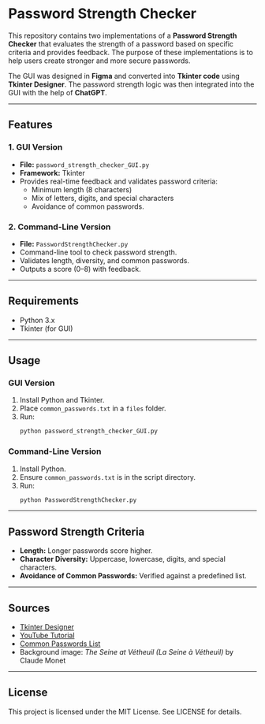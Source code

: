 # Password Strength Checker

This repository contains two implementations of a **Password Strength Checker** that evaluates the strength of a password based on specific criteria and provides feedback. The purpose of these implementations is to help users create stronger and more secure passwords.

The GUI was designed in **Figma** and converted into **Tkinter code** using **Tkinter Designer**. The password strength logic was then integrated into the GUI with the help of **ChatGPT**.

---

## Features

### 1. GUI Version

- **File:** `password_strength_checker_GUI.py`
- **Framework:** Tkinter
- Provides real-time feedback and validates password criteria:
  - Minimum length (8 characters)
  - Mix of letters, digits, and special characters
  - Avoidance of common passwords.

### 2. Command-Line Version

- **File:** `PasswordStrengthChecker.py`
- Command-line tool to check password strength.
- Validates length, diversity, and common passwords.
- Outputs a score (0–8) with feedback.

---

## Requirements

- Python 3.x
- Tkinter (for GUI)

---

## Usage

### GUI Version

1. Install Python and Tkinter.
2. Place `common_passwords.txt` in a `files` folder.
3. Run:
   ```bash
   python password_strength_checker_GUI.py
   ```

### Command-Line Version

1. Install Python.
2. Ensure `common_passwords.txt` is in the script directory.
3. Run:
   ```bash
   python PasswordStrengthChecker.py
   ```

---

## Password Strength Criteria

- **Length:** Longer passwords score higher.
- **Character Diversity:** Uppercase, lowercase, digits, and special characters.
- **Avoidance of Common Passwords:** Verified against a predefined list.

---

## Sources

- [Tkinter Designer](https://github.com/ParthJadhav/Tkinter-Designer)
- [YouTube Tutorial](https://www.youtube.com/watch?v=NVPibVfFVtM)
- [Common Passwords List](https://github.com/danielmiessler/SecLists/blob/master/Passwords/Common-Credentials/10-million-password-list-top-1000000.txt)
- Background image: *The Seine at Vétheuil (La Seine à Vétheuil)* by Claude Monet

---

## License

This project is licensed under the MIT License. See LICENSE for details.


